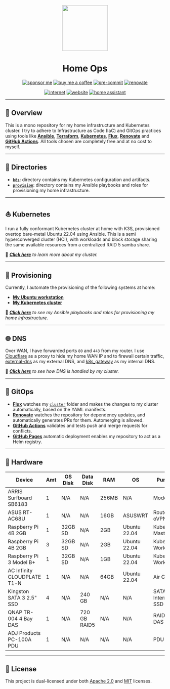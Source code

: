 <div align="center">

<img src="https://simpleicons.org/icons/homeassistant.svg" width="144px" height="144px"/>

# Home Ops
[![sponsor me](https://img.shields.io/badge/sponsor-30363D?style=for-the-badge&logo=GitHub-Sponsors&logoColor=#white)](https://github.com/sponsors/simbleau)
[![buy me a coffee](https://img.shields.io/badge/Buy_Me_A_Coffee-FFDD00?style=for-the-badge&logo=buy-me-a-coffee&logoColor=black)](https://buymeacoffee.com/simbleau)
[![pre-commit](https://img.shields.io/badge/pre--commit-disabled-red?logo=pre-commit&logoColor=white&style=for-the-badge)](https://github.com/pre-commit/pre-commit)
[![renovate](https://img.shields.io/github/workflow/status/simbleau/home-ops/Schedule%20-%20Renovate?label=renovate&logo=renovatebot&style=for-the-badge)](https://github.com/onedr0p/home-ops/actions/workflows/)

[![internet](https://img.shields.io/uptimerobot/status/m791626909-5410cf23ca18cabcf74e32fa?color=lightgray&label=my%20home%20internet&style=flat-square&logo=opnSense&logoColor=white)](https://uptimerobot.com)
[![website](https://img.shields.io/uptimerobot/status/m791626907-5129386a08c0539012946152?logo=googlechrome&logoColor=white&color=lightgray&label=my%20website&style=flat-square)](https://spencer.imbleau.com)
[![home assistant](https://img.shields.io/uptimerobot/status/m791626943-e78c1a531a0ebfe443491da8?logo=homeassistant&logoColor=white&color=lightgray&label=my%20home%20assistant&style=flat-square)](https://www.home-assistant.io/)

</div>

---

## 📖 Overview
This is a mono repository for my home infrastructure and Kubernetes cluster. I try to adhere to Infrastructure as Code (IaC) and GitOps practices using tools like [__Ansible__](https://www.ansible.com/), [__Terraform__](https://www.terraform.io/), [__Kubernetes__](https://kubernetes.io/), [__Flux__](https://fluxcd.io/), [__Renovate__](https://renovatebot.com/) and [__GitHub Actions__](https://github.com/features/actions). All tools chosen are completely free and at no cost to myself.

---

## 📁 Directories

- [__`k8s`__](./k8s/): directory contains my Kubernetes configuration and artifacts.
- [__`provision`__](./provision/): directory contains my Ansible playbooks and roles for provisioning my home infrastructure.

---

## ⛵ Kubernetes
I run a fully conformant Kubernetes cluster at home with K3S, provisioned overtop bare-metal Ubuntu 22.04 using Ansible. This is a semi hyperconverged cluster (HCI), with workloads and block storage sharing the same available resources from a centralized RAID 5 samba share.

📘 _[__Click here__](./k8s/README.md) to learn more about my cluster._

---

## 🏁 Provisioning
Currently, I automate the provisioning of the following systems at home:
- [__My Ubuntu workstation__](./provision/ubuntu-workstation/)
- [__My Kubernetes cluster__](./provision/k8s/)

📙 _[__Click here__](./provision/README.md) to see my Ansible playbooks and roles for provisioning my home infrastructure._

---

## 🌐 DNS
Over WAN, I have forwarded ports `80` and `443` from my router. I use [Cloudflare](https://www.cloudflare.com/) as a proxy to hide my home WAN IP and to firewall certain traffic, [external-dns](https://github.com/kubernetes-sigs/external-dns) as my external DNS, and [k8s_gateway](https://github.com/ori-edge/k8s_gateway) as my internal DNS.

📗 _[__Click here__](./k8s/README.md#-dns) to see how DNS is handled by my cluster._

---

## 🤖 GitOps
- [__Flux__](https://fluxcd.io/) watches my [`cluster`](./k8s/cluster/) folder and makes the changes to my cluster automatically, based on the YAML manifests.
- [__Renovate__](https://renovatebot.com/) watches the repository for dependency updates, and automatically generates PRs for them. Automerging is allowed.
- [__GitHub Actions__](https://github.com/features/actions) validates and tests push and merge requests for conflicts.
- [__GitHub Pages__](https://pages.github.com/) automatic deployment enables my repository to act as a Helm registry.

---

## 🔧 Hardware
| Device                      | Amt | OS Disk | Data Disk    | RAM   | OS           | Purpose             |
| --------------------------- | --- | ------- | ------------ | ----- | ------------ | ------------------- |
| ARRIS Surfboard SB6183      | 1   | N/A     | N/A          | 256MB | N/A          | Modem               |
| ASUS RT-AC68U               | 1   | N/A     | N/A          | 16GB  | ASUSWRT      | Router, oVPN, SMB   |
| Raspberry Pi 4B 2GB         | 1   | 32GB SD | N/A          | 2GB   | Ubuntu 22.04 | Kubernetes Master   |
| Raspberry Pi 4B 2GB         | 3   | 32GB SD | N/A          | 2GB   | Ubuntu 22.04 | Kubernetes Worker   |
| Raspberry Pi 3 Model B+     | 1   | 32GB SD | N/A          | 1GB   | Ubuntu 22.04 | Kubernetes Worker   |
| AC Infinity CLOUDPLATE T1-N | 1   | N/A     | N/A          | 64GB  | Ubuntu 22.04 | Air Cooling         |
| Kingston SATA 3 2.5" SSD    | 4   | N/A     | 240 GB       | N/A   | N/A          | SATA 3 Internal SSD |
| QNAP TR-004 4 Bay DAS       | 1   | N/A     | 720 GB RAID5 | N/A   | N/A          | RAID 5 DAS          |
| ADJ Products PC-100A PDU    | 1   | N/A     | N/A          | N/A   | N/A          | PDU                 |

---

## 🔏 License
This project is dual-licensed under both [Apache 2.0](LICENSE-APACHE) and [MIT](LICENSE-MIT) licenses.